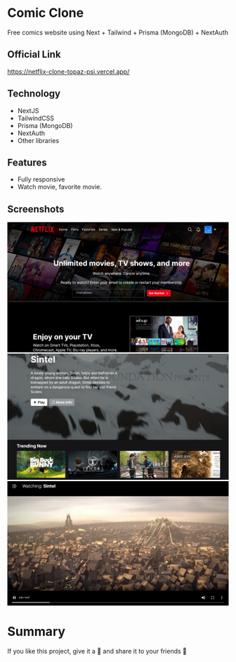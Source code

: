 # Comic Clone

Free comics website using Next + Tailwind + Prisma (MongoDB) + NextAuth

## Official Link

https://netflix-clone-topaz-psi.vercel.app/

## Technology

- NextJS
- TailwindCSS
- Prisma (MongoDB)
- NextAuth
- Other libraries

## Features

- Fully responsive
- Watch movie, favorite movie.

## Screenshots

![Home](/public/demo/home.png)
![Film](/public/demo/film.png)
![Details](/public/demo/detail_film.png)

# Summary

If you like this project, give it a 🌟 and share it to your friends 💖

